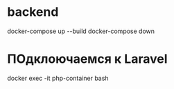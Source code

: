 # backend
docker-compose up --build
docker-compose down

# ПОдклоючаемся к Laravel
docker exec -it php-container bash




